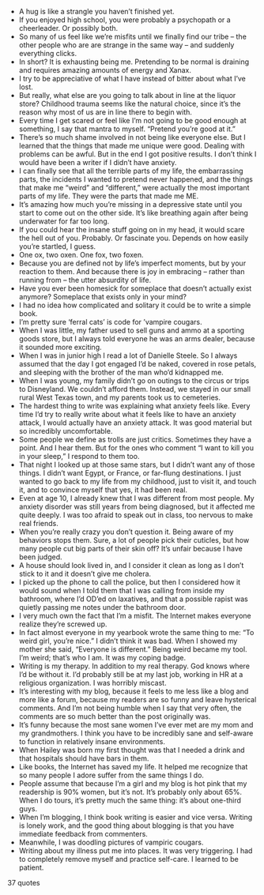  - A hug is like a strangle you haven’t finished yet.
 - If you enjoyed high school, you were probably a psychopath or a cheerleader. Or possibly both.
 - So many of us feel like we’re misfits until we finally find our tribe – the other people who are are strange in the same way – and suddenly everything clicks.
 - In short? It is exhausting being me. Pretending to be normal is draining and requires amazing amounts of energy and Xanax.
 - I try to be appreciative of what I have instead of bitter about what I’ve lost.
 - But really, what else are you going to talk about in line at the liquor store? Childhood trauma seems like the natural choice, since it’s the reason why most of us are in line there to begin with.
 - Every time I get scared or feel like I’m not going to be good enough at something, I say that mantra to myself. “Pretend you’re good at it.”
 - There’s so much shame involved in not being like everyone else. But I learned that the things that made me unique were good. Dealing with problems can be awful. But in the end I got positive results. I don’t think I would have been a writer if I didn’t have anxiety.
 - I can finally see that all the terrible parts of my life, the embarrassing parts, the incidents I wanted to pretend never happened, and the things that make me “weird” and “different,” were actually the most important parts of my life. They were the parts that made me ME.
 - It’s amazing how much you’re missing in a depressive state until you start to come out on the other side. It’s like breathing again after being underwater for far too long.
 - If you could hear the insane stuff going on in my head, it would scare the hell out of you. Probably. Or fascinate you. Depends on how easily you’re startled, I guess.
 - One ox, two oxen. One fox, two foxen.
 - Because you are defined not by life’s imperfect moments, but by your reaction to them. And because there is joy in embracing – rather than running from – the utter absurdity of life.
 - Have you ever been homesick for someplace that doesn’t actually exist anymore? Someplace that exists only in your mind?
 - I had no idea how complicated and solitary it could be to write a simple book.
 - I’m pretty sure ‘ferral cats’ is code for ’vampire cougars.
 - When I was little, my father used to sell guns and ammo at a sporting goods store, but I always told everyone he was an arms dealer, because it sounded more exciting.
 - When I was in junior high I read a lot of Danielle Steele. So I always assumed that the day I got engaged I’d be naked, covered in rose petals, and sleeping with the brother of the man who’d kidnapped me.
 - When I was young, my family didn’t go on outings to the circus or trips to Disneyland. We couldn’t afford them. Instead, we stayed in our small rural West Texas town, and my parents took us to cemeteries.
 - The hardest thing to write was explaining what anxiety feels like. Every time I’d try to really write about what it feels like to have an anxiety attack, I would actually have an anxiety attack. It was good material but so incredibly uncomfortable.
 - Some people we define as trolls are just critics. Sometimes they have a point. And I hear them. But for the ones who comment “I want to kill you in your sleep,” I respond to them too.
 - That night I looked up at those same stars, but I didn’t want any of those things. I didn’t want Egypt, or France, or far-flung destinations. I just wanted to go back to my life from my childhood, just to visit it, and touch it, and to convince myself that yes, it had been real.
 - Even at age 10, I already knew that I was different from most people. My anxiety disorder was still years from being diagnosed, but it affected me quite deeply. I was too afraid to speak out in class, too nervous to make real friends.
 - When you’re really crazy you don’t question it. Being aware of my behaviors stops them. Sure, a lot of people pick their cuticles, but how many people cut big parts of their skin off? It’s unfair because I have been judged.
 - A house should look lived in, and I consider it clean as long as I don’t stick to it and it doesn’t give me cholera.
 - I picked up the phone to call the police, but then I considered how it would sound when I told them that I was calling from inside my bathroom, where I’d OD’ed on laxatives, and that a possible rapist was quietly passing me notes under the bathroom door.
 - I very much own the fact that I’m a misfit. The Internet makes everyone realize they’re screwed up.
 - In fact almost everyone in my yearbook wrote the same thing to me: “To weird girl, you’re nice.” I didn’t think it was bad. When I showed my mother she said, “Everyone is different.” Being weird became my tool. I’m weird; that’s who I am. It was my coping badge.
 - Writing is my therapy. In addition to my real therapy. God knows where I’d be without it. I’d probably still be at my last job, working in HR at a religious organization. I was horribly miscast.
 - It’s interesting with my blog, because it feels to me less like a blog and more like a forum, because my readers are so funny and leave hysterical comments. And I’m not being humble when I say that very often, the comments are so much better than the post originally was.
 - It’s funny because the most sane women I’ve ever met are my mom and my grandmothers. I think you have to be incredibly sane and self-aware to function in relatively insane environments.
 - When Hailey was born my first thought was that I needed a drink and that hospitals should have bars in them.
 - Like books, the Internet has saved my life. It helped me recognize that so many people I adore suffer from the same things I do.
 - People assume that because I’m a girl and my blog is hot pink that my readership is 90% women, but it’s not. It’s probably only about 65%. When I do tours, it’s pretty much the same thing: it’s about one-third guys.
 - When I’m blogging, I think book writing is easier and vice versa. Writing is lonely work, and the good thing about blogging is that you have immediate feedback from commenters.
 - Meanwhile, I was doodling pictures of vampiric cougars.
 - Writing about my illness put me into places. It was very triggering. I had to completely remove myself and practice self-care. I learned to be patient.

37 quotes